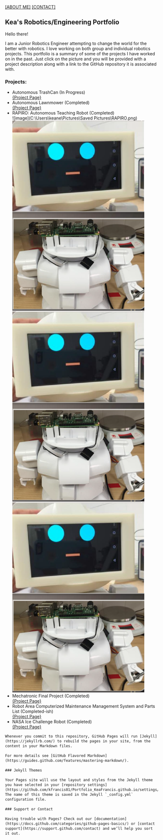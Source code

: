 
[[ABOUT ME]](https://kfrancis01.github.io/Portfolio_KeaFrancis.github.io/About)
[[CONTACT]](https://kfrancis01.github.io/Portfolio_KeaFrancis.github.io/Contact)

## Kea's Robotics/Engineering Portfolio

<p> Hello there! <p>
<p> I am a Junior Robotics Engineer attempting to change the world for the better with robotics. 
I love working on both group and individual robotics projects. This portfolio is a summary of some of the projects I have worked on in the past. 
Just click on the picture and you will be provided with a project description along with a link to the GitHub repository it is associated with. <p>


### Projects:
 * Autonomous TrashCan (In Progress) <br />
[{Project Page}](https://kfrancis01.github.io/Portfolio_KeaFrancis.github.io/Autonomous_TrashCan)
 * Autonomous Lawnmower (Completed) <br />
[{Project Page}]()
 * RAPIRO: Autonomous Teaching Robot (Completed) <br />
![image](C:\Users\keane\Pictures\Saved Pictures\RAPIRO.png)
![image1](RAPIRO.png)
![image2](/RAPIRO.png)
![](/RAPIRO.png)
 * Mechatronic Final Project (Completed) <br />
[{Project Page}]()
 * Robot Area Computerized Maintenance Management System and Parts List (Completed-ish) <br />
[{Project Page}]()
 * NASA Ice Challenge Robot (Completed) <br />
[{Project Page}]()


```
Whenever you commit to this repository, GitHub Pages will run [Jekyll](https://jekyllrb.com/) to rebuild the pages in your site, from the content in your Markdown files.

For more details see [GitHub Flavored Markdown](https://guides.github.com/features/mastering-markdown/).

### Jekyll Themes

Your Pages site will use the layout and styles from the Jekyll theme you have selected in your [repository settings](https://github.com/kfrancis01/Portfolio_KeaFrancis.github.io/settings/pages). The name of this theme is saved in the Jekyll `_config.yml` configuration file.

### Support or Contact

Having trouble with Pages? Check out our [documentation](https://docs.github.com/categories/github-pages-basics/) or [contact support](https://support.github.com/contact) and we’ll help you sort it out.
